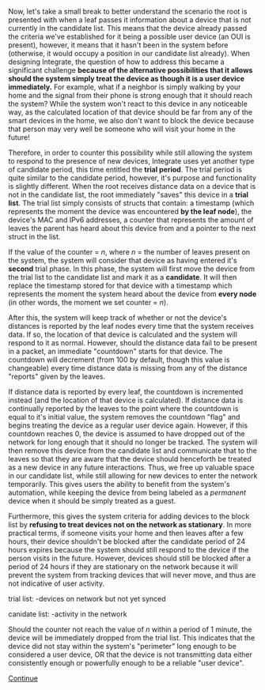 Now, let's take a small break to better understand the scenario the root is presented with when a leaf passes it information about a device that is not currently in the candidate list. This means that the device already passed the criteria we've established for it being a possible user device (an OUI is present), however, it means that it hasn't been in the system before (otherwise, it would occupy a position in our candidate list already). When designing Integrate, the question of how to address this became a significant challenge **because of the alternative possibilities that it allows should the system simply treat the device as though it is a user device immediately.** For example, what if a neighbor is simply walking by your home and the signal from their phone is strong enough that it should reach the system? While the system won't react to this device in any noticeable way, as the calculated location of that device should be far from any of the smart devices in the home, we also don't want to block the device because that person may very well be someone who will visit your home in the future!

Therefore, in order to counter this possibility while still allowing the system to respond to the presence of new devices, Integrate uses yet another type of candidate period, this time entitled the **trial period**. The trial period is quite similar to the candidate period, however, it's purpose and functionality is slightly different. When the root receives distance data on a device that is not in the candidate list, the root immediately "saves" this device in a **trial list**. The trial list simply consists of structs that contain: a timestamp (which represents the moment the device was encountered **by the leaf node**), the device's MAC and IPv6 addresses, a counter that represents the amount of leaves the parent has heard about this device from and a pointer to the next struct in the list. 

If the value of the counter = *n*, where *n* = the number of leaves present on the system, the system will consider that device as having entered it's **second** trial phase. In this phase, the system will first move the device from the trial list to the candidate list and mark it as a **candidate**. It will then replace the timestamp stored for that device with a timestamp which represents the moment the system heard about the device from **every node** (in other words, the moment we set counter = *n*). 

After this, the system will keep track of whether or not the device's distances is reported by the leaf nodes every time that the system receives data. If so, the location of that device is calculated and the system will respond to it as normal. However, should the distance data fail to be present in a packet, an immediate "countdown" starts for that device. The countdown will decrement (from 100 by default, though this value is changeable) every time distance data is missing from any of the distance "reports" given by the leaves. 

If distance data is reported by every leaf, the countdown is incremented instead (and the location of that device is calculated). If distance data is continually reported by the leaves to the point where the countdown is equal to it's initial value, the system removes the countdown "flag" and begins treating the device as a regular user device again. However, if this countdown reaches 0, the device is assumed to have dropped out of the network for long enough that it should no longer be tracked. The system will then remove this device from the candidate list and communicate that to the leaves so that they are aware that the device should henceforth be treated as a new device in any future interactions. Thus, we free up valuable space in our candidate list, while still allowing for new devices to enter the network temporarily. This gives users the ability to benefit from the system's automation, while keeping the device from being labeled as a *permanent* device when it should be simply treated as a guest. 

Furthermore, this gives the system criteria for adding devices to the block list by **refusing to treat devices not on the network as stationary**. In more practical terms, if someone visits your home and then leaves after a few hours, their device shouldn't be blocked after the candidate period of 24 hours expires because the system should still respond to the device if the person visits in the future. However, devices should still be blocked after a period of 24 hours if they are stationary on the network because it will prevent the system from tracking devices that will never move, and thus are not indicative of user activity. 

trial list:
-devices on network but not yet synced 

canidate list: 
-activity in the network

Should the counter not reach the value of *n* within a period of 1 minute, the device will be immediately dropped from the trial list. This indicates that the device did not stay within the system's "perimeter" long enough to be considered a user device, OR that the device is not transmitting data either consistently enough or powerfully enough to be a reliable "user device". 

[Continue](./System_Overview_5.md)